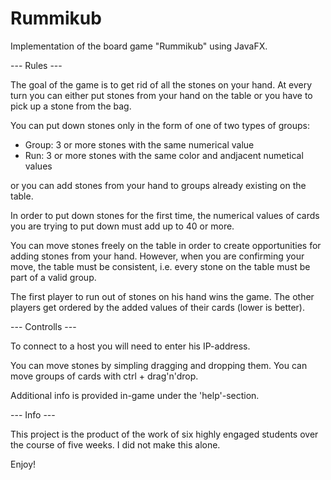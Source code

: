 # Rummikub
Implementation of the board game "Rummikub" using JavaFX.


--- Rules ---

The goal of the game is to get rid of all the stones on your hand.
At every turn you can either put stones from your hand on the table or you have to pick up a stone from the bag.

You can put down stones only in the form of one of two types of groups:
- Group: 3 or more stones with the same numerical value
- Run:  3 or more stones with the same color and andjacent numetical values

or you can add stones from your hand to groups already existing on the table.

In order to put down stones for the first time, the numerical values of cards you are trying to put down must add up to 40 or more.

You can move stones freely on the table in order to create opportunities for adding stones from your hand.
However, when you are confirming your move, the table must be consistent, i.e. every stone on the table must be part of a valid group.

The first player to run out of stones on his hand wins the game.
The other players get ordered by the added values of their cards (lower is better).


--- Controlls ---

To connect to a host you will need to enter his IP-address.

You can move stones by simpling dragging and dropping them.
You can move groups of cards with ctrl + drag'n'drop.

Additional info is provided in-game under the 'help'-section.


--- Info ---

This project is the product of the work of six highly engaged students over the course of five weeks. I did not make this alone.

Enjoy!

